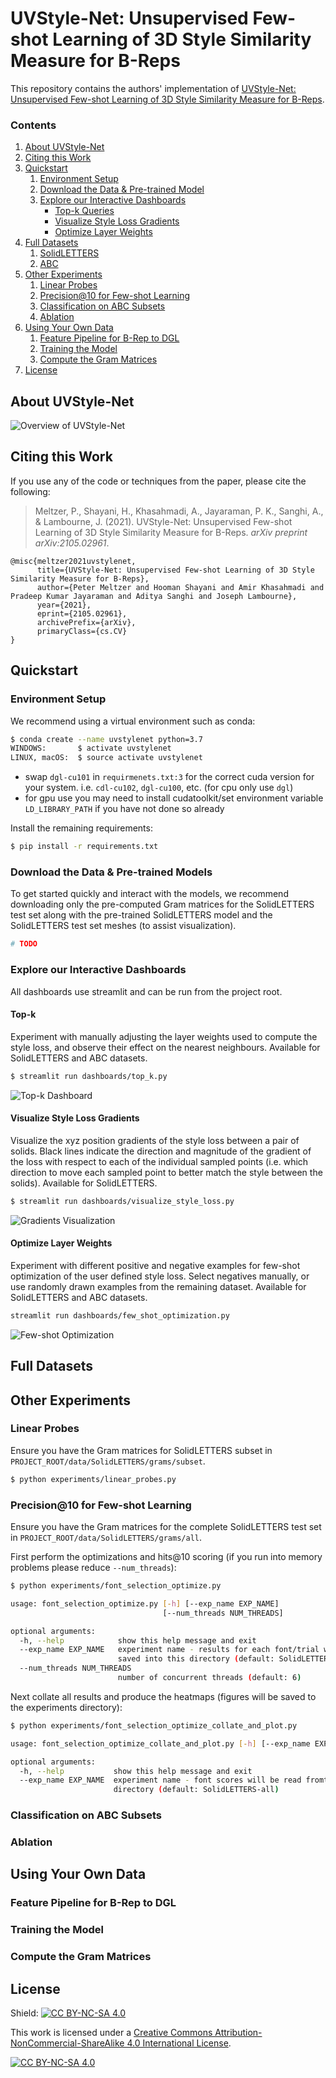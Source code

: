 UVStyle-Net: Unsupervised Few-shot Learning of 3D Style Similarity Measure for B-Reps
=====================================================================================

This repository contains the authors' implementation of
[UVStyle-Net: Unsupervised Few-shot Learning of 3D Style Similarity Measure for B-Reps](https://arxiv.org/abs/2105.02961).

### Contents

1. [About UVStyle-Net](#About-UVStyle-Net)
2. [Citing this Work](#Citing-this-Work)
3. [Quickstart](#Quickstart)
    1. [Environment Setup](#Environment-Setup)
    2. [Download the Data & Pre-trained Model](#Download-the-Data-&-Pre-trained-Model)
    3. [Explore our Interactive Dashboards](#Explore-our-Interactive-Dashboards)
        - [Top-k Queries](#Top-k-Queries)
        - [Visualize Style Loss Gradients](#Visualize-Style-Loss-Gradients)
        - [Optimize Layer Weights](#Optimize-Layer-Weights)
4. [Full Datasets](#Full-Datasets)
    1. [SolidLETTERS](#SolidLETTERS)
    2. [ABC](#ABC)
5. [Other Experiments](#Other-Experiments)
    1. [Linear Probes](#Linear-Probes)
    2. [Precision@10 for Few-shot Learning](#Precision@10-for-Few-shot-Learning)
    3. [Classification on ABC Subsets](#Classification-on-ABC-Subsets)
    4. [Ablation](#Ablation)
6. [Using Your Own Data](#Using-Your-Own-Data)
    1. [Feature Pipeline for B-Rep to DGL](#Feature-Pipeline-for-B-Rep-to-DGL)
    2. [Training the Model](#Training-the-Model)
    3. [Compute the Gram Matrices](#Training-the-Model)
7. [License](#License)

## About UVStyle-Net

![Overview of UVStyle-Net](demo_imgs/overview.png?raw=true "Overview of UVStyle-Net")

## Citing this Work

If you use any of the code or techniques from the paper, please cite the following:

> Meltzer, P., Shayani, H., Khasahmadi, A., Jayaraman, P. K., Sanghi, A., & Lambourne, J. (2021). UVStyle-Net: Unsupervised Few-shot Learning of 3D Style Similarity Measure for B-Reps. _arXiv preprint arXiv:2105.02961_.

```text
@misc{meltzer2021uvstylenet,
      title={UVStyle-Net: Unsupervised Few-shot Learning of 3D Style Similarity Measure for B-Reps}, 
      author={Peter Meltzer and Hooman Shayani and Amir Khasahmadi and Pradeep Kumar Jayaraman and Aditya Sanghi and Joseph Lambourne},
      year={2021},
      eprint={2105.02961},
      archivePrefix={arXiv},
      primaryClass={cs.CV}
}
```

## Quickstart

### Environment Setup

We recommend using a virtual environment such as conda:

```bash
$ conda create --name uvstylenet python=3.7
WINDOWS:       $ activate uvstylenet
LINUX, macOS:  $ source activate uvstylenet
```

- swap `dgl-cu101` in `requirmenets.txt:3` for the correct cuda version for your system. i.e. `cdl-cu102`, `dgl-cu100`, etc. (for cpu only use `dgl`)
- for gpu use you may need to install cudatoolkit/set environment variable `LD_LIBRARY_PATH` if you have not done so already

Install the remaining requirements:

```bash
$ pip install -r requirements.txt
```

### Download the Data & Pre-trained Models

To get started quickly and interact with the models, we recommend downloading only
the pre-computed Gram matrices for the SolidLETTERS test set along with the pre-trained
SolidLETTERS model and the SolidLETTERS test set meshes (to assist visualization).

```bash
# TODO
```

### Explore our Interactive Dashboards

All dashboards use streamlit and can be run from the project root.

#### Top-k

Experiment with manually adjusting the layer weights used to compute the style loss,
and observe their effect on the nearest neighbours. Available for SolidLETTERS and ABC datasets.

```bash
$ streamlit run dashboards/top_k.py
```

![Top-k Dashboard](demo_imgs/top-k.png?raw=true "Top-k Dashboard")

#### Visualize Style Loss Gradients

Visualize the xyz position gradients of the style loss between a pair of solids.
Black lines indicate the direction and magnitude of the gradient of the loss with
respect to each of the individual sampled points (i.e. which direction to move each
sampled point to better match the style between the solids). Available for SolidLETTERS.

```bash
$ streamlit run dashboards/visualize_style_loss.py
```

![Gradients Visualization](demo_imgs/gradients.gif?raw=true "Gradients Visualization")

#### Optimize Layer Weights

Experiment with different positive and negative examples for few-shot optimization of
the user defined style loss. Select negatives manually, or use randomly drawn examples
from the remaining dataset. Available for SolidLETTERS and ABC datasets.

```bash
streamlit run dashboards/few_shot_optimization.py
```

![Few-shot Optimization](demo_imgs/few_shot.png?raw=true "Few-shot Optimization")

## Full Datasets

## Other Experiments

### Linear Probes

Ensure you have the Gram matrices for SolidLETTERS subset in 
`PROJECT_ROOT/data/SolidLETTERS/grams/subset`.

```bash
$ python experiments/linear_probes.py
```

### Precision@10 for Few-shot Learning

Ensure you have the Gram matrices for the complete SolidLETTERS test set in
`PROJECT_ROOT/data/SolidLETTERS/grams/all`.

First perform the optimizations and hits@10 scoring (if you run into memory problems
please reduce `--num_threads`): 

```bash
$ python experiments/font_selection_optimize.py

usage: font_selection_optimize.py [-h] [--exp_name EXP_NAME]
                                  [--num_threads NUM_THREADS]

optional arguments:
  -h, --help            show this help message and exit
  --exp_name EXP_NAME   experiment name - results for each font/trial will be
                        saved into this directory (default: SolidLETTERS-all)
  --num_threads NUM_THREADS
                        number of concurrent threads (default: 6)
```
 
Next collate all results and produce the heatmaps (figures will be saved to
the experiments directory):

```bash
$ python experiments/font_selection_optimize_collate_and_plot.py

usage: font_selection_optimize_collate_and_plot.py [-h] [--exp_name EXP_NAME]

optional arguments:
  -h, --help           show this help message and exit
  --exp_name EXP_NAME  experiment name - font scores will be read fromthis
                       directory (default: SolidLETTERS-all)
```

### Classification on ABC Subsets

### Ablation

## Using Your Own Data

### Feature Pipeline for B-Rep to DGL

### Training the Model

### Compute the Gram Matrices

## License
Shield: [![CC BY-NC-SA 4.0][cc-by-nc-sa-shield]][cc-by-nc-sa]

This work is licensed under a
[Creative Commons Attribution-NonCommercial-ShareAlike 4.0 International License][cc-by-nc-sa].

[![CC BY-NC-SA 4.0][cc-by-nc-sa-image]][cc-by-nc-sa]

[cc-by-nc-sa]: http://creativecommons.org/licenses/by-nc-sa/4.0/
[cc-by-nc-sa-image]: https://licensebuttons.net/l/by-nc-sa/4.0/88x31.png
[cc-by-nc-sa-shield]: https://img.shields.io/badge/License-CC%20BY--NC--SA%204.0-lightgrey.svg